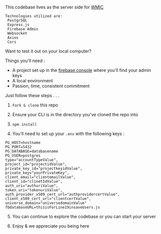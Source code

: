 
This codebase lives as the server side for [WMIC](https://github.com/anickacodes/AL-Capstone-Frontend)
<!--  -->
    Technologies utilized are: 
     PostgrSQL
     Express.js
     Firebase Admin
     Websocket
     Axios
     Cors

Want to test it out on your local computer? 
<!-- <img src="home.png" title="logo" alt="logo" width="190" height="190"/> -->


Things you'll need : 
- A project set up in the [firebase console](https://console.firebase.google.com/u/0/?_gl=1*1qm9t8q*_ga*MTY5NDI4NTc5MC4xNzE0Mzk5NTE2*_ga_CW55HF8NVT*MTcxNDg4MzI0MS40NC4wLjE3MTQ4ODMyNDEuNjAuMC4w) where you'll find your admin keys 
- A local environment
- Passion, time, consistent commitment

Just follow these steps . . .
1. `Fork & clone` this repo 

2. Ensure your CLI is in the directory you've cloned the repo into

3. `npm install`

4. You'll need to set up your `.env` with the following keys : 
```PORT=0000
PG_HOST=hostname
PG_PORT=5432
PG_DATABASE=databasename
PG_USER=postgres
type="accountTypeValue",
project_id="projectidValue",
private_key_id="projectkeyidValue",
private_key="yourPrivateKey",
client_email="clientemailValue",
client_id="clinetIdValue",
auth_uri="authuriValue",
token_uri="tokenuriValue",
auth_provider_x509_cert_url="authprovidercertValue",
client_x509_cert_url="clientcertValue",
universe_domain="universedomainValue"
fbdatabaseURL=thisisForLine19insaveUsers.js
```

5. You can continue to explore the codebase or you can start your server

6. Enjoy & we appreciate you being here
<!-- - update the html instead of the 1 liner 
- this server was built specifically for the client side application for Where's My Ice Cream
- this server side utilizes [add technologies]
- how users can interact with this ... keys needed  -->
